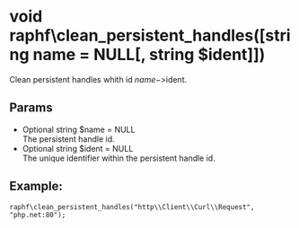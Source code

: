 # void raphf\clean_persistent_handles([string name = NULL[, string $ident]])

Clean persistent handles whith id $name->$ident.

## Params

* Optional string $name = NULL  
  The persistent handle id.
* Optional string $ident = NULL  
  The unique identifier within the persistent handle id.

## Example:

    raphf\clean_persistent_handles("http\\Client\\Curl\\Request", "php.net:80");
